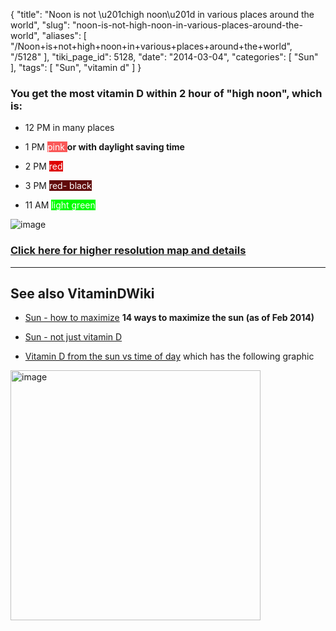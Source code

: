 {
    "title": "Noon is not \u201chigh noon\u201d in various places around the world",
    "slug": "noon-is-not-high-noon-in-various-places-around-the-world",
    "aliases": [
        "/Noon+is+not+high+noon+in+various+places+around+the+world",
        "/5128"
    ],
    "tiki_page_id": 5128,
    "date": "2014-03-04",
    "categories": [
        "Sun"
    ],
    "tags": [
        "Sun",
        "vitamin d"
    ]
}


### You get the most vitamin D within 2 hour of "high noon", which is:

* 12 PM in many places

* 1 PM  <span style="color:white;background-color:#FA5858;">pink </span> **or with daylight saving time** 

* 2 PM <span style="color:white;background-color:#DF0101;">red</span>

* 3 PM  <span style="color:white;background-color:#610B0B;">red- black</span>

* 11 AM <span style="color:white;background-color:#00FF00;">light green</span>

<img src="https://d378j1rmrlek7x.cloudfront.net/attachments/jpeg/solartimevsstandardtime.jpg" alt="image">

### [Click here for higher resolution map and details](http://poisson.phc.unipi.it/~maggiolo/index.php/2014/01/how-much-is-time-wrong-around-the-world/)

---

## See also VitaminDWiki

* [Sun - how to maximize](/tags/sun-how-to-maximize.html)  **14 ways to maximize the sun (as of Feb 2014)** 

* [Sun - not just vitamin D](/tags/sun-not-just-vitamin-d.html)

* [Vitamin D from the sun vs time of day](/tags/vitamin-d-from-the-sun-vs-time-of-day.html) which has the following graphic	 

<img src="/attachments/d3.mock.jpg" alt="image" width="400">